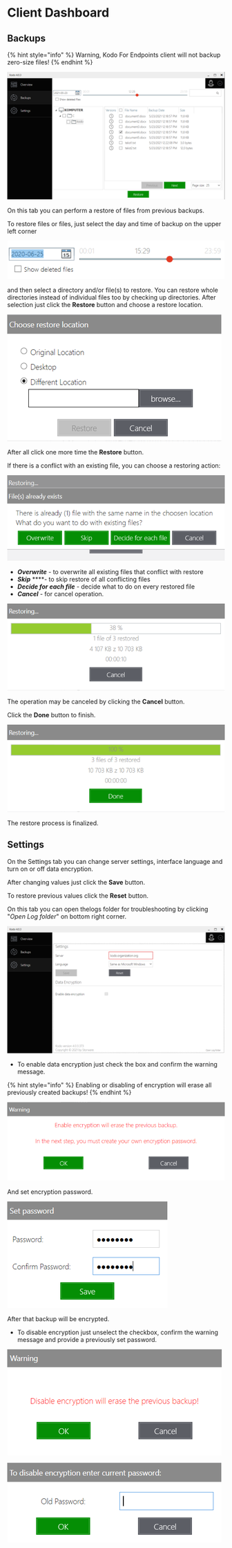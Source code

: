 # Client Dashboard

## Backups

{% hint style="info" %}
Warning, Kodo For Endpoints client will not backup zero-size files!
{% endhint %}

![](../../.gitbook/assets/restore1.png)

On this tab you can perform a restore of files from previous backups.

To restore files or files, just select the day and time of backup on the upper left corner

![](../../.gitbook/assets/callendarclient.png)

and then select a directory and/or file\(s\) to restore. You can restore whole directories instead of individual files too by checking up directories. After selection just click the **Restore** button and choose a restore location.

![](../../.gitbook/assets/restoredestination.png)

After all click one more time the **Restore** button.

If there is a conflict with an existing file, you can choose a restoring action:

![](../../.gitbook/assets/actionrestore.png)

* _**Overwrite**_ - to overwrite all existing files that conflict with restore
* _**Skip**_ ****- to skip restore of all conflicting files
* _**Decide for each file**_ - decide what to do on every restored file
* _**Cancel**_ - for cancel operation.

![](../../.gitbook/assets/restoring.png)

The operation may be canceled by clicking the **Cancel** button.

Click the **Done** button to finish.

![](../../.gitbook/assets/done.png)

The restore process is finalized.

## Settings

On the Settings tab you can change server settings, interface language and turn on or off data encryption.

After changing values just click the **Save** button.

To restore previous values click the **Reset** button.

On this tab you can open thelogs folder for troubleshooting by clicking "_Open Log folder_" on bottom right corner.

![](../../.gitbook/assets/kodosettings.png)

* To enable data encryption just check the box and confirm the warning message.

{% hint style="info" %}
Enabling or disabling of encryption will erase all previously created backups!
{% endhint %}

![](../../.gitbook/assets/encrwarning.PNG)

And set encryption password.

![](../../.gitbook/assets/encryptpass.PNG)

After that backup will be encrypted.

* To disable encryption just unselect the checkbox, confirm the warning message and provide a previously set password.

![](../../.gitbook/assets/decryptwarn.PNG)

![](../../.gitbook/assets/decryptpass.PNG)

